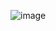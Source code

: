 ![image](https://github.com/HendEmad/Autonomous-navigation-system/assets/91827137/87b31638-e659-4ac9-b6bb-9400838dae26)
